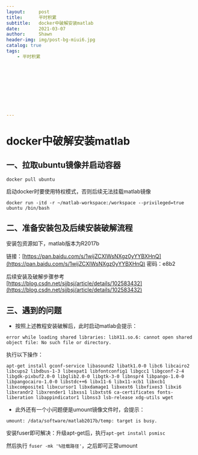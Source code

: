```yaml
---
layout:     post
title:      平时积累
subtitle:   docker中破解安装matlab
date:       2021-03-07
author:     Shawn
header-img: img/post-bg-miui6.jpg
catalog: true
tags:
    - 平时积累










---
```


# docker中破解安装matlab

## 一、拉取ubuntu镜像并启动容器

`docker pull ubuntu`

启动docker时要使用特权模式，否则后续无法挂载matlab镜像

`docker run -itd -r ~/matlab-workspace:/workspace --privileged=true ubuntu /bin/bash`

## 二、准备安装包及后续安装破解流程

安装包资源如下，matlab版本为R2017b

链接：[https://pan.baidu.com/s/1wijZCXIWsNXgz0yYYBXHnQ](https://pan.baidu.com/s/1wijZCXIWsNXgz0yYYBXHnQ)
密码：e8b2

后续安装及破解步骤参考[https://blog.csdn.net/sjjbsj/article/details/102583432](https://blog.csdn.net/sjjbsj/article/details/102583432)

## 三、遇到的问题

- 按照上述教程安装破解后，此时启动matlab会提示：

`error while loading shared libraries: libX11.so.6: cannot open shared object file: No such file or directory.`

执行以下操作：

`apt-get install gconf-service libasound2 libatk1.0-0 libc6 libcairo2 libcups2 libdbus-1-3 libexpat1 libfontconfig1 libgcc1 libgconf-2-4 libgdk-pixbuf2.0-0 libglib2.0-0 libgtk-3-0 libnspr4 libpango-1.0-0 libpangocairo-1.0-0 libstdc++6 libx11-6 libx11-xcb1 libxcb1 libxcomposite1 libxcursor1 libxdamage1 libxext6 libxfixes3 libxi6 libxrandr2 libxrender1 libxss1 libxtst6 ca-certificates fonts-liberation libappindicator1 libnss3 lsb-release xdg-utils wget`

- 此外还有一个小问题便是umount镜像文件时，会提示：

`umount: /data/software/matlab2017b/temp: target is busy.`

安装fuser即可解决：升级apt-get后，执行`apt-get install psmisc`

然后执行 `fuser -mk '%挂载路径'`，之后即可正常umount






